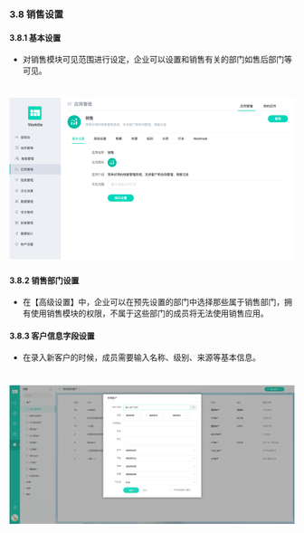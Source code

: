 ### 3.8 销售设置
#### 3.8.1 基本设置

* 对销售模块可见范围进行设定，企业可以设置和销售有关的部门如售后部门等可见。

# ![](/assets/3.8.1基本设置.png)

#### 3.8.2 销售部门设置

* 在【高级设置】中，企业可以在预先设置的部门中选择那些属于销售部门，拥有使用销售模块的权限，不属于这些部门的成员将无法使用销售应用。

#### 3.8.3 客户信息字段设置

* 在录入新客户的时候，成员需要输入名称、级别、来源等基本信息。

# ![](/assets/3.8.3新增客户.png)